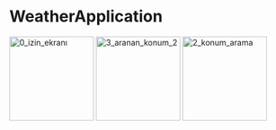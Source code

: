# WeatherApplication
 <img width="150" alt="0_izin_ekranı" src="https://user-images.githubusercontent.com/57728209/142364325-3c4e4457-2a89-4908-a286-26070ff62890.png"> <img width="150" alt="3_aranan_konum_2" src="https://user-images.githubusercontent.com/57728209/142364146-fd263b83-7f31-4aae-a466-983541763754.png"> <img width="150" alt="2_konum_arama" src="https://user-images.githubusercontent.com/57728209/142364376-a02371e0-d5c2-4bba-b5c8-ddfe33b58d27.png">
